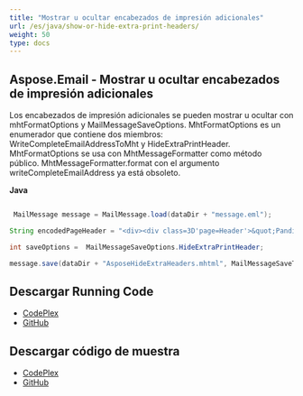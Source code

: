 ```yaml
---
title: "Mostrar u ocultar encabezados de impresión adicionales"
url: /es/java/show-or-hide-extra-print-headers/
weight: 50
type: docs
---
```


## **Aspose.Email - Mostrar u ocultar encabezados de impresión adicionales**
Los encabezados de impresión adicionales se pueden mostrar u ocultar con mhtFormatOptions y MailMessageSaveOptions. MhtFormatOptions es un enumerador que contiene dos miembros: WriteCompleteEmailAddressToMht y HideExtraPrintHeader. MhtFormatOptions se usa con MhtMessageFormatter como método público. MhtMessageFormatter.format con el argumento writeCompleteEmailAddress ya está obsoleto.

**Java**

``` java

 MailMessage message = MailMessage.load(dataDir + "message.eml");

String encodedPageHeader = "<div><div class=3D'page=Header'>&quot;Panditharatne, Mithra&quot; &lt;mithra=2Epanditharatne@cibc==2Ecom&gt;<hr/></div>";

int saveOptions =  MailMessageSaveOptions.HideExtraPrintHeader;

message.save(dataDir + "AsposeHideExtraHeaders.mhtml", MailMessageSaveType.getMHtmlFormat(), saveOptions);

```
## **Descargar Running Code**
- [CodePlex](https://archive.codeplex.com/?p=asposeemailjavaapachepoi)
- [GitHub](https://github.com/aspose-email/Aspose.Email-for-Java/releases/tag/Aspose.Email_Java_for_Apache_POI-v1.0.0)
## **Descargar código de muestra**
- [CodePlex](https://archive.codeplex.com/?p=asposeemailjavaapachepoi#src/main/java/com/aspose/email/examples/asposefeatures/outlookstorage/printheaders/AsposeShowHidePrintHeaders.java)
- [GitHub](https://github.com/aspose-email/Aspose.Email-for-Java/blob/master/Plugins/Aspose_Email_for_Apache_POI/src/main/java/com/aspose/email/examples/asposefeatures/outlookstorage/printheaders/AsposeShowHidePrintHeaders.java)
